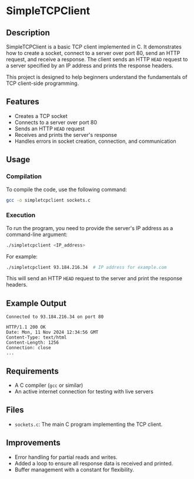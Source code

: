 # SimpleTCPClient

## Description
SimpleTCPClient is a basic TCP client implemented in C. It demonstrates how to create a socket, connect to a server over port 80, send an HTTP request, and receive a response. The client sends an HTTP `HEAD` request to a server specified by an IP address and prints the response headers.

This project is designed to help beginners understand the fundamentals of TCP client-side programming.

## Features
- Creates a TCP socket
- Connects to a server over port 80
- Sends an HTTP `HEAD` request
- Receives and prints the server's response
- Handles errors in socket creation, connection, and communication

## Usage
### Compilation
To compile the code, use the following command:
```bash
gcc -o simpletcpclient sockets.c
```

### Execution
To run the program, you need to provide the server's IP address as a command-line argument:
```bash
./simpletcpclient <IP_address>
```

For example:
```bash
./simpletcpclient 93.184.216.34  # IP address for example.com
```

This will send an HTTP `HEAD` request to the server and print the response headers.

## Example Output
```
Connected to 93.184.216.34 on port 80

HTTP/1.1 200 OK
Date: Mon, 11 Nov 2024 12:34:56 GMT
Content-Type: text/html
Content-Length: 1256
Connection: close
...

```

## Requirements
- A C compiler (`gcc` or similar)
- An active internet connection for testing with live servers

## Files
- `sockets.c`: The main C program implementing the TCP client.

## Improvements
- Error handling for partial reads and writes.
- Added a loop to ensure all response data is received and printed.
- Buffer management with a constant for flexibility.

